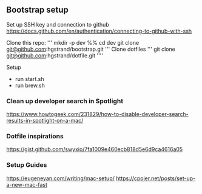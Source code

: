 
## Bootstrap setup

Set up SSH key and connection to github
https://docs.github.com/en/authentication/connecting-to-github-with-ssh

Clone this repo:
'''
mkdir -p dev %% cd dev
git clone git@github.com:hgstrand/bootstrap.git
'''
Clone dotfiles
'''
git clone git@github.com:hgstrand/dotfile.git
''''

Setup 
- run start.sh
- run brew.sh



### Clean up developer search in Spotlight
https://www.howtogeek.com/231829/how-to-disable-developer-search-results-in-spotlight-on-a-mac/

### Dotfile inspirations
https://gist.github.com/swyxio/7fa1009e460ecb818d5e6d9ca4616a05


### Setup Guides
https://eugeneyan.com/writing/mac-setup/
https://cpojer.net/posts/set-up-a-new-mac-fast

